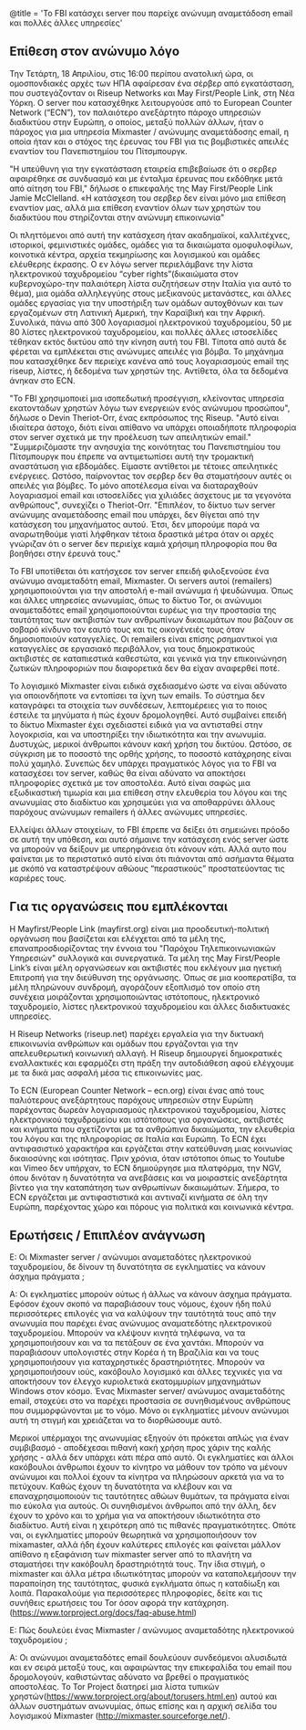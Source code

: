 @title = 'Το FBI κατάσχει server που παρείχε ανώνυμη αναμετάδοση email και πολλές άλλες υπηρεσίες'

## Επίθεση στον ανώνυμο λόγο

Την Τετάρτη, 18 Απριλίου, στις 16:00 περίπου ανατολική ώρα, οι ομοσπονδιακές αρχές των ΗΠΑ αφαίρεσαν ένα σέρβερ από εγκατάσταση, που συστεγάζονταν οι Riseup Networks και May First/People Link, στη Νέα Υόρκη. Ο server που κατασχέθηκε λειτουργούσε από το European Counter Network  (“ECN”), τον παλαιότερο ανεξάρτητο πάροχο υπηρεσιών  διαδικτύου στην Ευρώπη, ο οποίος, μεταξύ πολλών άλλων, ήταν ο πάροχος  για μια υπηρεσία Mixmaster / ανώνυμης αναμετάδοσης email, η οποία ήταν και ο στόχος της έρευνας του FBI για τις βομβιστικές απειλές εναντίον του Πανεπιστημίου του Πίτσμπουργκ.

"Η υπεύθυνη για την εγκατάσταση εταιρεία επιβεβαίωσε ότι ο σερβερ αφαιρέθηκε σε συνδυασμό και με ένταλμα έρευνας που εκδόθηκε μετά από  αίτηση  του FBI," δήλωσε ο επικεφαλής της  May First/People Link Jamie McClelland. «Η κατάσχεση του σερβερ δεν είναι μόνο μια επίθεση εναντίον μας, αλλά μια επίθεση εναντίον όλων των χρηστών του διαδικτύου που στηρίζονται στην ανώνυμη επικοινωνία"

Οι πληττόμενοι από αυτή την  κατάσχεση ήταν  ακαδημαϊκοί, καλλιτέχνες, ιστορικοί, φεμινιστικές ομάδες, ομάδες για τα  δικαιώματα ομοφυλοφίλων, κοινοτικά κέντρα, αρχεία τεκμηρίωσης και λογισμικού και ομάδες  ελέυθερης  έκρασης. Ο εν λόγω server περιελάμβανε την λίστα ηλεκτρονικού ταχυδρομείου “cyber rights”(δικαιώματα στον   κυβερνοχώρο-την παλαιότερη λίστα συζητήσεων στην Ιταλία για αυτό το θέμα), μια ομάδα αλληλεγγύης στους μεξικανούς μετανάστες, και άλλες ομάδες εργασίας για την υποστήριξη των ομάδων αυτοχθόνων και των εργαζομένων στη Λατινική Αμερική, την Καραϊβική και την Αφρική. Συνολικά, πάνω από 300 λογαριασμοί ηλεκτρονικού ταχυδρομείου,  50 με 80 λίστες ηλεκτρονικού ταχυδρομείου, και πολλές άλλες ιστοσελίδες τέθηκαν εκτός δικτύου από την κίνηση αυτή του FBI. Τίποτα από αυτά δε φέρεται να εμπλέκεται στις ανώνυμες απειλές για βόμβα. Το μηχάνημα που κατασχέθηκε δεν περιείχε κανένα από τους λογαριασμούς email της riseup, λίστες, ή δεδομένα των χρηστών της. Αντίθετα, όλα τα δεδομένα άνηκαν στο ECN.

"Το FBI  χρησιμοποιεί  μια ισοπεδωτική προσέγγιση, κλείνοντας υπηρεσία εκατοντάδων χρηστών λόγω των ενεργειών ενός ανώνυμου προσώπου", δήλωσε ο  Devin Theriot-Orr,  ένας εκπρόσωπος της Riseup. "Αυτό είναι ιδιαίτερα άστοχο, διότι είναι απίθανο να υπάρχει οποιαδήποτε πληροφορία στον server σχετικά με την προέλευση των απειλητικών email."
"Συμμεριζόμαστε  την ανησυχία της κοινότητας του Πανεπιστημίου του Πίτσμπουργκ που έπρεπε να αντιμετωπίσει αυτή την τρομακτική αναστάτωση για εβδομάδες. Είμαστε αντίθετοι με τέτοιες απειλητικές ενέργειες. Ωστόσο, παίρνοντας τον σερβερ δεν θα σταματήσουν αυτές οι απειλές για βόμβες. Το μόνο αποτέλεσμα είναι να διαταραχθούν λογαριασμοί  email και ιστοσελίδες  για χιλιάδες άσχετους με τα γεγονότα ανθρώπους",  συνεχίζει ο Theriot-Orr. "Επιπλέον, το δίκτυο των server ανώνυμης αναμετάδοσης email  που υπάρχει, δεν θίγεται από την κατάσχεση του μηχανήματος αυτού. Έτσι, δεν μπορούμε παρά να αναρωτηθούμε γιατί λήφθηκαν τέτοια δραστικά μέτρα όταν οι αρχές γνώριζαν ότι ο server δεν περιείχε καμιά χρήσιμη πληροφορία που θα βοηθήσει στην έρευνά τους."

Το FBI υποτίθεται ότι κατήσχεσε τον server επειδή φιλοξενούσε ένα ανώνυμο αναμεταδότη email, Mixmaster. Οι servers αυτοί (remailers) χρησιμοποιούνται για την αποστολή e-mail ανώνυμα ή ψευδώνυμα. Όπως και άλλες υπηρεσίες ανωνυμίας, όπως το δίκτυο Tor, οι  ανώνυμοι αναμεταδότες email  χρησιμοποιούνται ευρέως για την προστασία της ταυτότητας των  ακτιβιστών των ανθρωπίνων δικαιωμάτων που βάζουν σε σοβαρό κίνδυνο τον εαυτό τους και τις οικογένειές τους όταν δημοσιοποιούν καταγγελίες. Οι remailers είναι επίσης ρσημαντικοί για καταγγελίες σε εργασιακό περιβάλλον, για τους δημοκρατικούς ακτιβιστές σε καταπιεστικά καθεστώτα, και γενικά για την επικοινώνηση ζωτικών πληροφοριών που διαφορετικά δεν θα είχαν  αναφερθεί ποτέ.

Το λογισμικό Mixmaster είναι ειδικά σχεδιασμένο ώστε να είναι αδύνατο για οποιονδήποτε να εντοπίσει τα ίχνη των emails. Το σύστημα δεν καταγράφει τα στοιχεία των συνδέσεων, λεπτομέρειες για το ποιος έστειλε τα μηνύματα ή πώς έχουν δρομολογηθεί. Αυτό συμβαίνει επειδή το δίκτυο Mixmaster έχει σχεδιαστεί ειδικά για να αντισταθεί στην λογοκρισία, και να υποστηρίξει την ιδιωτικότητα και την ανωνυμία. Δυστυχώς, μερικοί άνθρωποι κάνουν κακή χρήση του δικτύου. Ωστόσο, σε σύγκριση με το ποσοστό της ορθής χρήσης, το ποσοστό κατάχρησης είναι πολύ χαμηλό. Συνεπώς δεν υπάρχει πραγματικός λόγος για το FBI να κατασχέσει τον server, καθώς θα είναι αδύνατο να αποκτήσει πληροφορίες σχετικά με τον αποστολέα. Αυτό είναι σαφώς μια εξωδικαστική τιμωρία και μια επίθεση στην ελευθερία του λόγου και της ανωνυμίας στο διαδίκτυο και χρησιμεύει για να αποθαρρύνει άλλους παρόχους ανώνυμων remailers ή άλλες ανώνυμες υπηρεσίες.

Ελλείψει άλλων στοιχείων, το FBI έπρεπε να δείξει ότι σημειώνει πρόοδο σε αυτή την υπόθεση, και αυτό σήμαινε την κατάσχεση ενός server ώστε  να μπορούν να δείξουν με υπερηφάνεια ότι κάνουν κάτι. Αλλά αυτο που φαίνεται με το περιστατικό αυτό είναι ότι πιάνονται από ασήμαντα θέματα με σκόπό να καταστρέψουν αθώους “περαστικούς” προστατεύοντας τις  καριέρες τους.

## Για τις οργανώσεις που εμπλέκονται

Η  Mayfirst/People Link (mayfirst.org) είναι μια προοδευτική-πολιτική  οργάνωση που βασίζεται και ελέγχεται από τα μέλη της,  επαναπροσδιορίζοντας την έννοια του "Παρόχου Τηλεπικοινωνιακών  Υπηρεσιών" συλλογικά και συνεργατικά. Τα μέλη της May First/People  Link’s είναι μέλη οργανώσεων και ακτιβιστές που εκλέγουν μια ηγετική Επιτροπή για την διεύθυνση της οργάνωσης. Όπως σε μια κοοπερατίβα, τα μέλη πληρώνουν συνδρομή, αγοράζουν εξοπλισμό τον οποίο στη συνέχεια μοιράζονται χρησιμοποιώντας ιστότοπους, ηλεκτρονικό ταχυδρομείο, λίστες ηλεκτρονικού ταχυδρομείου και άλλες διαδικτυακές υπηρεσίες.

Η Riseup  Networks (riseup.net) παρέχει εργαλεία για την δικτυακή επικοινωνία ανθρώπων και ομάδων που εργάζονται για την απελευθερωτική κοινωνική αλλαγή. Η Riseup δημιουργεί δημοκρατικές εναλλακτικές και εφαρμόζει στη πράξη την αυτοδιάθεση αφού ελέγχουμε με τα δικά μας ασφαλή μέσα τις  επικοινωνίες μας.

Το  ECN (European Counter Network – ecn.org) είναι ένας από τους  παλιότερους ανεξάρτητους παρόχους υπηρεσιών στην Ευρώπη παρέχοντας  δωρεάν λογαριασμούς ηλεκτρονικού ταχυδρομείου, λίστες ηλεκτρονικού  ταχυδρομείου και ιστότοπους για οργανώσεις, ακτιβιστές και κινήματα που  σχετίζονται με τα ανθρώπινα δικαιώματα, την ελευθερία του λόγου και της  πληροφορίας σε Ιταλία και Ευρώπη. Το ECN έχει αντιφασιστικό χαρακτήρα  και εργάζεται στην κατεύθυνση μιας κοινωνίας δικαιοσύνης και ισότητας. Πριν χρόνια, όταν ιστότοποι όπως το Youtube και Vimeo δεν υπήρχαν, το ECN δημιούργησε μια πλατφόρμα, την NGV, όπου δινόταν η δυνατότητα να  ανεβάσεις και να μοιραστείς ανεξάρτητα βίντεο για την καταπάτηση των  ανθρωπίνων δικαιωμάτων. Σήμερα, το ECN εργάζεται με αντιφαστιστικά και  αντιναζί κινήματα σε όλη την Ευρώπη, παρέχοντας χώρο και πόρους για πολιτικά και κοινωνικά κέντρα.

## Ερωτήσεις / Επιπλέον ανάγνωση

Ε: Οι Mixmaster server / ανώνυμοι αναμεταδότες ηλεκτρονικού ταχυδρομείου, δε δίνουν τη δυνατότητα σε εγκληματίες να κάνουν άσχημα πράγματα ;

Α: Οι  εγκληματίες μπορούν ούτως ή άλλως να κάνουν άσχημα πράγματα. Εφόσον έχουν σκοπό να παραβιάσουν τους νόμους, έχουν ήδη πολύ περισσότερες επιλογές για να καλύψουν την ταυτότητά τους από την ανωνυμία που παρέχει  ένας ανώνυμος αναματεδότης ηλεκτρονικού ταχυδρομείου. Μπορούν να κλέψουν κινητά τηλέφωνα, να τα χρησιμοποιήσουν και να τα πετάξουν σε ένα χαντάκι. Μπορούν να παραβιάσουν υπολογιστές στην Κορέα ή τη Βραζιλία και να τους χρησιμοποιήσουν για καταχρηστικές δραστηριότητες. Μπορούν να χρησιμοποιήσουν ιούς, κακόβουλο λογισμικό και άλλες τεχνικές για να  αποκτήσουν τον έλεγχο κυριολετικά εκατομμυρίων μηχανημάτων Windows στον κόσμο.
Ένας Mixmaster server/ ανώνυμος αναμεταδότης email, στοχεύει στο να παρέχει προστασία σε συνηθισμένους ανθρώπους που συμμορφώνονται με το νόμο. Μόνο οι εγκληματίες μένουν ανώνυμοι αυτή τη στιγμή και χρειάζεται να το διορθώσουμε αυτό.

Μερικοί υπέρμαχοι της ανωνυμίας εξηγούν ότι πρόκεται απλώς για έναν συμβιβασμό -  αποδέχεσαι πιθανή κακή χρήση προς χάριν της καλής χρήσης - αλλά δεν υπάρχει κάτι πέρα από αυτό. Οι εγκληματίες και άλλοι κακόβουλοι άνθρωποι έχουν το κίνητρο να μάθουν τον τρόπο να μένουν ανώνυμοι και πολλοί έχουν τα κίνητρα να πληρώσουν αρκετά για να το πετύχουν. Καθώς έχουν τη δυνατότητα να κλέβουν και να επαναχρησιμοποιούν τις ταυτότητες αθώων  θυμάτων, τα πράγματα είναι πιο εύκολα για αυτούς. Οι συνηθισμένοι  άνθρωποι από την άλλη, δεν έχουν το χρόνο και το χρήμα για να αποκτήσουν ιδιωτικότητα στο διαδίκτυο. Αυτή είναι η χειρότερη από τις πιθανές πραγματικότητες.
Οπότε  ναι, οι εγκληματίες μπορούν θεωρητικά να χρησιμοποιήσουν τον mixamaster, αλλά ήδη έχουν καλύτερες επιλογές και φαίνεται μάλλον  απίθανο η εξαφάνιση των mixmaster server από το πλανήτη να σταματήσει την  κακόβουλη δραστηριότητά τους. Την ίδια στιγμή, ο mixmaster και άλλα  μέτρα ιδιωτικότητας μπορούν να καταπολεμήσουν την παραποίηση της  ταυτότητας, φυσικά εγκλήματα όπως η καταδίωξη και λοιπά. Παρακαλούμε για περισσότερες πληροφορίες, δείτε και τις συνήθεις ερωτήσεις του Tor όσον  αφορά την κατάχρηση. (https://www.torproject.org/docs/faq-abuse.html)

Ε: Πώς δουλεύει ένας Mixmaster / ανώνυμος αναμεταδότης ηλεκτρονικού ταχυδρομείου ;

Α:  Οι ανώνυμοι αναμεταδότες email δουλεύουν συνδεόμενοι αλυσιδωτά και εν σειρά μεταξύ τους, και αφαιρώντας την επικεφαλίδα του email που δρομολογούν, καθιστώντας αδύνατο να βρεθεί ο πραγματικός αποστολέας. Το Tor Project διατηρεί μια λίστα τυπικών χρηστών(https://www.torproject.org/about/torusers.html.en) αυτού και άλλων συστημάτων ανωνυμίας, όπως επίσης και η αρχική σελίδα του λογισμικού Mixmaster (http://mixmaster.sourceforge.net/). 

